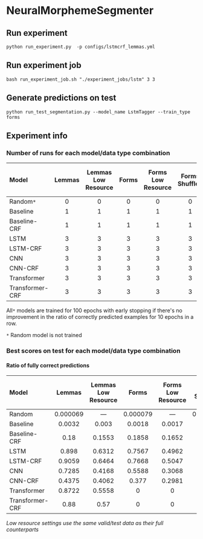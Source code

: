# NeuralMorphemeSegmenter

## Run experiment
```
python run_experiment.py  -p configs/lstmcrf_lemmas.yml
```

## Run experiment job

```
bash run_experiment_job.sh "./experiment_jobs/lstm" 3 3
```
## Generate predictions on test

```
python run_test_segmentation.py --model_name LstmTagger --train_type forms
```
## Experiment info

### Number of runs for each model/data type combination


|Model|Lemmas|Lemmas Low Resource|Forms|Forms Low Resource|Forms Shuffled|Forms Shuffled Low Resource|
|:---|:---:|:---:|:---:|:---:|:---:|---:|
|Random`*`|0|0|0|0|0|0|
|Baseline|1|1|1|1|1|1|
|Baseline-CRF|1|1|1|1|1|1|
|LSTM|3|3|3|3|3|3|
|LSTM-CRF|3|3|3|3|3|3|
|CNN|3|3|3|3|3|3|
|CNN-CRF|3|3|3|3|3|3|
|Transformer|3|3|3|3|3|3|
|Transformer-CRF|3|3|3|3|3|3|

All`*` models are trained for 100 epochs with early stopping if there's no improvement
in the ratio of correctly predicted examples for 10 epochs in a row.

`*` Random model is not trained

### Best scores on test for each model/data type combination
#### Ratio of fully correct predictions
|Model|Lemmas|Lemmas Low Resource|Forms|Forms Low Resource|Forms Shuffled|Forms Shuffled Low Resource|
|:---|:---:|:---:|:---:|:---:|:---:|---:|
|Random|0.000069|—|0.000079|—|0.000178|—|
|Baseline|0.0032|0.003|0.0018|0.0017|0.0019|0.0019|
|Baseline-CRF|0.18|0.1553|0.1858|0.1652|0.1853|0.1907|
|LSTM|0.898|0.6312|0.7567|0.4962|0.9936|0.777|
|LSTM-CRF|0.9059|0.6464|0.7668|0.5047|0.9938|0.7874|
|CNN|0.7285|0.4168|0.5588|0.3068|0.8816|0.5555|
|CNN-CRF|0.4375|0.4062|0.377|0.2981|0.1741|0.4544|
|Transformer|0.8722|0.5558|0|0|0.9965|0.7475|
|Transformer-CRF|0.88|0.57|0|0|0|0|

_Low resource settings use the same valid/test data as their full counterparts_ 